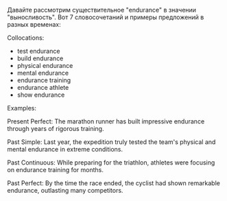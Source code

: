 Давайте рассмотрим существительное "endurance" в значении "выносливость". Вот 7 словосочетаний и примеры предложений в разных временах:

Collocations:
- test endurance
- build endurance
- physical endurance
- mental endurance
- endurance training
- endurance athlete
- show endurance

Examples:

Present Perfect: The marathon runner has built impressive endurance through years of rigorous training.

Past Simple: Last year, the expedition truly tested the team's physical and mental endurance in extreme conditions.

Past Continuous: While preparing for the triathlon, athletes were focusing on endurance training for months.

Past Perfect: By the time the race ended, the cyclist had shown remarkable endurance, outlasting many competitors.